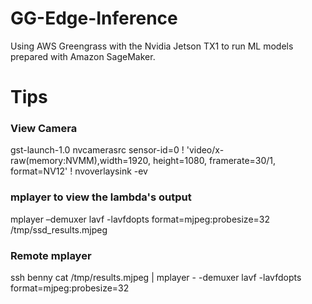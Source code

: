 # GG-Edge-Inference

Using AWS Greengrass with the Nvidia Jetson TX1 to run ML models prepared with Amazon SageMaker.


# Tips

### View Camera

gst-launch-1.0 nvcamerasrc sensor-id=0 ! 'video/x-raw(memory:NVMM),width=1920, height=1080, framerate=30/1, format=NV12' ! nvoverlaysink -ev

### mplayer to view the lambda's output

mplayer –demuxer lavf -lavfdopts format=mjpeg:probesize=32 /tmp/ssd_results.mjpeg

### Remote mplayer

ssh benny cat /tmp/results.mjpeg | mplayer - -demuxer lavf -lavfdopts format=mjpeg:probesize=32 

